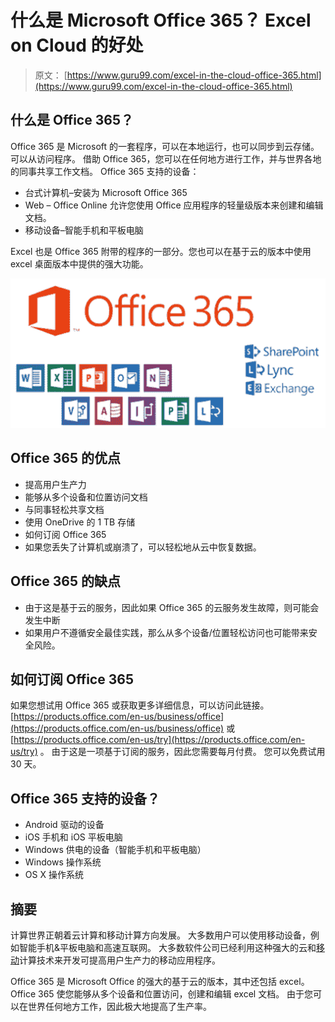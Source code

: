 # 什么是 Microsoft Office 365？ Excel on Cloud 的好处

> 原文： [https://www.guru99.com/excel-in-the-cloud-office-365.html](https://www.guru99.com/excel-in-the-cloud-office-365.html)

## 什么是 Office 365？

Office 365 是 Microsoft 的一套程序，可以在本地运行，也可以同步到云存储。 可以从访问程序。 借助 Office 365，您可以在任何地方进行工作，并与世界各地的同事共享工作文档。 Office 365 支持的设备：

*   台式计算机–安装为 Microsoft Office 365
*   Web – Office Online 允许您使用 Office 应用程序的轻量级版本来创建和编辑文档。
*   移动设备–智能手机和平板电脑

Excel 也是 Office 365 附带的程序的一部分。您也可以在基于云的版本中使用 excel 桌面版本中提供的强大功能。

![Excel in the cloud: Office 365](img/dc473003ca03e68f35aa9e07f38e4877.png "Excel in the cloud: Office 365")

## Office 365 的优点

*   提高用户生产力
*   能够从多个设备和位置访问文档
*   与同事轻松共享文档
*   使用 OneDrive 的 1 TB 存储
*   如何订阅 Office 365
*   如果您丢失了计算机或崩溃了，可以轻松地从云中恢复数据。

## Office 365 的缺点

*   由于这是基于云的服务，因此如果 Office 365 的云服务发生故障，则可能会发生中断
*   如果用户不遵循安全最佳实践，那么从多个设备/位置轻松访问也可能带来安全风险。

## 如何订阅 Office 365

如果您想试用 Office 365 或获取更多详细信息，可以访问此链接。 [https://products.office.com/en-us/business/office](https://products.office.com/en-us/business/office) 或 [https://products.office.com/en-us/try](https://products.office.com/en-us/try) 。 由于这是一项基于订阅的服务，因此您需要每月付费。 您可以免费试用 30 天。

## Office 365 支持的设备？

*   Android 驱动的设备
*   iOS 手机和 iOS 平板电脑
*   Windows 供电的设备（智能手机和平板电脑）
*   Windows 操作系统
*   OS X 操作系统

## 摘要

计算世界正朝着云计算和移动计算方向发展。 大多数用户可以使用移动设备，例如智能手机&平板电脑和高速互联网。 大多数软件公司已经利用这种强大的云和[移动](/mobile-testing.html)计算技术来开发可提高用户生产力的移动应用程序。

Office 365 是 Microsoft Office 的强大的基于云的版本，其中还包括 excel。 Office 365 使您能够从多个设备和位置访问，创建和编辑 excel 文档。 由于您可以在世界任何地方工作，因此极大地提高了生产率。
